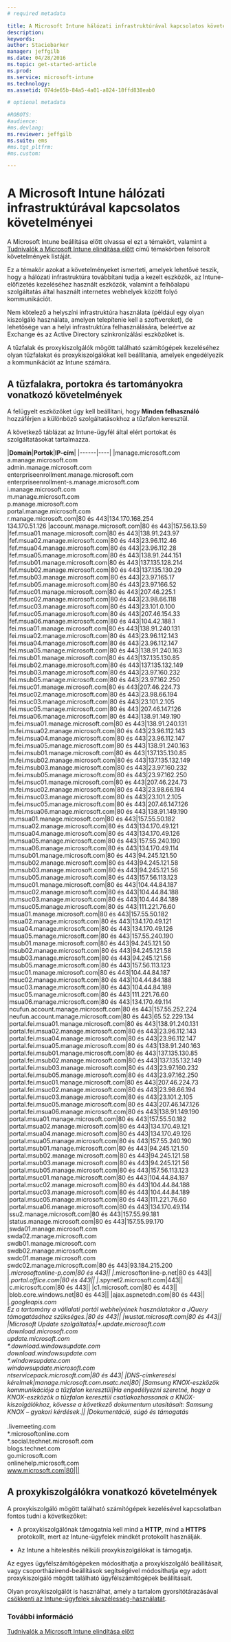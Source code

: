 ```yaml
---
# required metadata

title: A Microsoft Intune hálózati infrastruktúrával kapcsolatos követelményei | Microsoft Intune
description:
keywords:
author: Staciebarker
manager: jeffgilb
ms.date: 04/28/2016
ms.topic: get-started-article
ms.prod:
ms.service: microsoft-intune
ms.technology:
ms.assetid: 074de65b-84a5-4a01-a824-18ffd838eab0

# optional metadata

#ROBOTS:
#audience:
#ms.devlang:
ms.reviewer: jeffgilb
ms.suite: ems
#ms.tgt_pltfrm:
#ms.custom:

---
```


# A Microsoft Intune hálózati infrastruktúrával kapcsolatos követelményei
A Microsoft Intune beállítása előtt olvassa el ezt a témakört, valamint a [Tudnivalók a Microsoft Intune elindítása előtt](what-to-know-before-you-start-microsoft-intune.md) című témakörben felsorolt követelmények listáját.

Ez a témakör azokat a követelményeket ismerteti, amelyek lehetővé teszik, hogy a hálózati infrastruktúra továbbítani tudja a kezelt eszközök, az Intune-előfizetés kezeléséhez használt eszközök, valamint a felhőalapú szolgáltatás által használt internetes webhelyek között folyó kommunikációt.

Nem kötelező a helyszíni infrastruktúra használata (például egy olyan kiszolgáló használata, amelyen telepítenie kell a szoftvereket), de lehetősége van a helyi infrastruktúra felhasználására, beleértve az Exchange és az Active Directory szinkronizálási eszközöket is.

A tűzfalak és proxykiszolgálók mögött található számítógépek kezeléséhez olyan tűzfalakat és proxykiszolgálókat kell beállítania, amelyek engedélyezik a kommunikációt az Intune számára.

## A tűzfalakra, portokra és tartományokra vonatkozó követelmények
A felügyelt eszközöket úgy kell beállítani, hogy **Minden felhasználó** hozzáférjen a különböző szolgáltatásokhoz a tűzfalon keresztül.

A következő táblázat az Intune-ügyfél által elért portokat és szolgáltatásokat tartalmazza.


|**Domain**|**Portok**|**IP-cím**|
|------|----|
|manage.microsoft.com<br>a.manage.microsoft.com<br>admin.manage.microsoft.com<br>enterpriseenrollment.manage.microsoft.com<br>enterpriseenrollment-s.manage.microsoft.com<br>i.manage.microsoft.com<br>m.manage.microsoft.com<br>p.manage.microsoft.com<br>portal.manage.microsoft.com<br>r.manage.microsoft.com|80 és 443|134.170.168.254<br>134.170.51.126
|account.manage.microsoft.com|80 és 443|157.56.13.59
|fef.msua01.manage.microsoft.com|80 és 443|138.91.243.97
|fef.msua02.manage.microsoft.com|80 és 443|23.96.112.46
|fef.msua04.manage.microsoft.com|80 és 443|23.96.112.28
|fef.msua05.manage.microsoft.com|80 és 443|138.91.244.151
|fef.msub01.manage.microsoft.com|80 és 443|137.135.128.214
|fef.msub02.manage.microsoft.com|80 és 443|137.135.130.29
|fef.msub03.manage.microsoft.com|80 és 443|23.97.165.17
|fef.msub05.manage.microsoft.com|80 és 443|23.97.166.52
|fef.msuc01.manage.microsoft.com|80 és 443|207.46.225.1
|fef.msuc02.manage.microsoft.com|80 és 443|23.98.66.118
|fef.msuc03.manage.microsoft.com|80 és 443|23.101.0.100
|fef.msuc05.manage.microsoft.com|80 és 443|207.46.154.33
|fef.msua06.manage.microsoft.com|80 és 443|104.42.188.1
|fei.msua01.manage.microsoft.com|80 és 443|138.91.240.131
|fei.msua02.manage.microsoft.com|80 és 443|23.96.112.143
|fei.msua04.manage.microsoft.com|80 és 443|23.96.112.147
|fei.msua05.manage.microsoft.com|80 és 443|138.91.240.163
|fei.msub01.manage.microsoft.com|80 és 443|137.135.130.85
|fei.msub02.manage.microsoft.com|80 és 443|137.135.132.149
|fei.msub03.manage.microsoft.com|80 és 443|23.97.160.232
|fei.msub05.manage.microsoft.com|80 és 443|23.97.162.250
|fei.msuc01.manage.microsoft.com|80 és 443|207.46.224.73
|fei.msuc02.manage.microsoft.com|80 és 443|23.98.66.194
|fei.msuc03.manage.microsoft.com|80 és 443|23.101.2.105
|fei.msuc05.manage.microsoft.com|80 és 443|207.46.147.126
|fei.msua06.manage.microsoft.com|80 és 443|138.91.149.190
|m.fei.msua01.manage.microsoft.com|80 és 443|138.91.240.131
|m.fei.msua02.manage.microsoft.com|80 és 443|23.96.112.143
|m.fei.msua04.manage.microsoft.com|80 és 443|23.96.112.147
|m.fei.msua05.manage.microsoft.com|80 és 443|138.91.240.163
|m.fei.msub01.manage.microsoft.com|80 és 443|137.135.130.85
|m.fei.msub02.manage.microsoft.com|80 és 443|137.135.132.149
|m.fei.msub03.manage.microsoft.com|80 és 443|23.97.160.232
|m.fei.msub05.manage.microsoft.com|80 és 443|23.97.162.250
|m.fei.msuc01.manage.microsoft.com|80 és 443|207.46.224.73
|m.fei.msuc02.manage.microsoft.com|80 és 443|23.98.66.194
|m.fei.msuc03.manage.microsoft.com|80 és 443|23.101.2.105
|m.fei.msuc05.manage.microsoft.com|80 és 443|207.46.147.126
|m.fei.msua06.manage.microsoft.com|80 és 443|138.91.149.190
|m.msua01.manage.microsoft.com|80 és 443|157.55.50.182
|m.msua02.manage.microsoft.com|80 és 443|134.170.49.121
|m.msua04.manage.microsoft.com|80 és 443|134.170.49.126
|m.msua05.manage.microsoft.com|80 és 443|157.55.240.190
|m.msua06.manage.microsoft.com|80 és 443|134.170.49.114
|m.msub01.manage.microsoft.com|80 és 443|94.245.121.50
|m.msub02.manage.microsoft.com|80 és 443|94.245.121.58
|m.msub03.manage.microsoft.com|80 és 443|94.245.121.56
|m.msub05.manage.microsoft.com|80 és 443|157.56.113.123
|m.msuc01.manage.microsoft.com|80 és 443|104.44.84.187
|m.msuc02.manage.microsoft.com|80 és 443|104.44.84.188
|m.msuc03.manage.microsoft.com|80 és 443|104.44.84.189
|m.msuc05.manage.microsoft.com|80 és 443|111.221.76.60
|msua01.manage.microsoft.com|80 és 443|157.55.50.182
|msua02.manage.microsoft.com|80 és 443|134.170.49.121
|msua04.manage.microsoft.com|80 és 443|134.170.49.126
|msua05.manage.microsoft.com|80 és 443|157.55.240.190
|msub01.manage.microsoft.com|80 és 443|94.245.121.50
|msub02.manage.microsoft.com|80 és 443|94.245.121.58
|msub03.manage.microsoft.com|80 és 443|94.245.121.56
|msub05.manage.microsoft.com|80 és 443|157.56.113.123
|msuc01.manage.microsoft.com|80 és 443|104.44.84.187
|msuc02.manage.microsoft.com|80 és 443|104.44.84.188
|msuc03.manage.microsoft.com|80 és 443|104.44.84.189
|msuc05.manage.microsoft.com|80 és 443|111.221.76.60
|msua06.manage.microsoft.com|80 és 443|134.170.49.114
|ncufun.account.manage.microsoft.com|80 és 443|157.55.252.224
|neufun.account.manage.microsoft.com|80 és 443|65.52.229.134
|portal.fei.msua01.manage.microsoft.com|80 és 443|138.91.240.131
|portal.fei.msua02.manage.microsoft.com|80 és 443|23.96.112.143
|portal.fei.msua04.manage.microsoft.com|80 és 443|23.96.112.147
|portal.fei.msua05.manage.microsoft.com|80 és 443|138.91.240.163
|portal.fei.msub01.manage.microsoft.com|80 és 443|137.135.130.85
|portal.fei.msub02.manage.microsoft.com|80 és 443|137.135.132.149
|portal.fei.msub03.manage.microsoft.com|80 és 443|23.97.160.232
|portal.fei.msub05.manage.microsoft.com|80 és 443|23.97.162.250
|portal.fei.msuc01.manage.microsoft.com|80 és 443|207.46.224.73
|portal.fei.msuc02.manage.microsoft.com|80 és 443|23.98.66.194
|portal.fei.msuc03.manage.microsoft.com|80 és 443|23.101.2.105
|portal.fei.msuc05.manage.microsoft.com|80 és 443|207.46.147.126
|portal.fei.msua06.manage.microsoft.com|80 és 443|138.91.149.190
|portal.msua01.manage.microsoft.com|80 és 443|157.55.50.182
|portal.msua02.manage.microsoft.com|80 és 443|134.170.49.121
|portal.msua04.manage.microsoft.com|80 és 443|134.170.49.126
|portal.msua05.manage.microsoft.com|80 és 443|157.55.240.190
|portal.msub01.manage.microsoft.com|80 és 443|94.245.121.50
|portal.msub02.manage.microsoft.com|80 és 443|94.245.121.58
|portal.msub03.manage.microsoft.com|80 és 443|94.245.121.56
|portal.msub05.manage.microsoft.com|80 és 443|157.56.113.123
|portal.msuc01.manage.microsoft.com|80 és 443|104.44.84.187
|portal.msuc02.manage.microsoft.com|80 és 443|104.44.84.188
|portal.msuc03.manage.microsoft.com|80 és 443|104.44.84.189
|portal.msuc05.manage.microsoft.com|80 és 443|111.221.76.60
|portal.msua06.manage.microsoft.com|80 és 443|134.170.49.114
|ssu2.manage.microsoft.com|80 és 443|157.55.99.181
|status.manage.microsoft.com|80 és 443|157.55.99.170
|swda01.manage.microsoft.com<br>swda02.manage.microsoft.com<br>swdb01.manage.microsoft.com<br>swdb02.manage.microsoft.com<br>swdc01.manage.microsoft.com<br>swdc02.manage.microsoft.com|80 és 443|93.184.215.200
|*.microsoftonline-p.com|80 és 443||
|*.microsoftonline-p.net|80 és 443||
|*.portal.office.com|80 és 443||
|*.spynet2.microsoft.com|443||
|c.microsoft.com|80 és 443||
|c1.microsoft.com|80 és 443||
|blob.core.windows.net|80 és 443||
|ajax.aspnetcdn.com|80 és 443||
|*.googleapis.com<br>Ez a tartomány a vállalati portál webhelyének használatakor a JQuery támogatásához szükséges.|80 és 443||
|wustat.microsoft.com|80 és 443||
|Microsoft Update szolgáltatás|\*.update.microsoft.com<br>download.microsoft.com<br>update.microsoft.com<br>\*.download.windowsupdate.com<br>download.windowsupdate.com<br>\*.windowsupdate.com<br>windowsupdate.microsoft.com<br>ntservicepack.microsoft.com|80 és 443|
|DNS-címkeresési kérelmek|manage.microsoft.com.nsatc.net|80|
|Samsung KNOX-eszközök kommunikációja a tűzfalon keresztül|Ha engedélyezni szeretné, hogy a KNOX-eszközök a tűzfalon keresztül csatlakozhassanak a KNOX-kiszolgálókhoz, kövesse a következő dokumentum utasításait: Samsung KNOX – gyakori kérdések.||
|Dokumentáció, súgó és támogatás</br></br>*.livemeeting.com<br>\*.microsoftonline.com<br>\*.social.technet.microsoft.com<br>blogs.technet.com<br>go.microsoft.com<br>onlinehelp.microsoft.com<br>www.microsoft.com|80|||



## A proxykiszolgálókra vonatkozó követelmények
A proxykiszolgáló mögött található számítógépek kezelésével kapcsolatban fontos tudni a következőket:

-   A proxykiszolgálónak támogatnia kell mind a **HTTP**, mind a **HTTPS** protokollt, mert az Intune-ügyfelek mindkét protokollt használják.

-   Az Intune a hitelesítés nélküli proxykiszolgálókat is támogatja.

Az egyes ügyfélszámítógépeken módosíthatja a proxykiszolgáló beállításait, vagy csoportházirend-beállítások segítségével módosíthatja egy adott proxykiszolgáló mögött található ügyfélszámítógépek beállításait.

Olyan proxykiszolgálót is használhat, amely a tartalom gyorsítótárazásával [csökkenti az Intune-ügyfelek sávszélesség-használatát](network-bandwidth-use.md).


### További információ
[Tudnivalók a Microsoft Intune elindítása előtt](what-to-know-before-you-start-microsoft-intune.md)


<!--HONumber=Jun16_HO1-->


